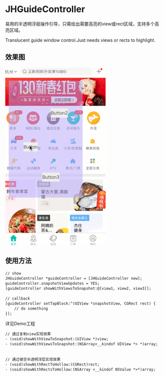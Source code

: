 # JHGuideController
易用的半透明浮层操作引导，只需给出需要高亮的view或rect区域，支持多个高亮区域。

Translucent guide window control.Just needs views or rects to highlight. 

## 效果图
![image](https://github.com/JC-Hu/JHGuideController/raw/master/GIF00.gif)

## 使用方法

```
// show
JHGuideController *guideController = [JHGuideController new];
guideController.snapshotViewUpdates = YES;
[guideController showWithViewsToSnapshot:@[view1, view2, view3]];

// callback
[guideController setTapBlock:^(UIView *snapshotView, CGRect rect) {
    // do something
}];
```

详见Demo工程
```
// 通过复制view实现效果
- (void)showWithViewToSnapshot:(UIView *)view;
- (void)showWithViewsToSnapshot:(NSArray<__kindof UIView *> *)array;


// 通过镂空半透明浮层实现效果
- (void)showWithRectToHollow:(CGRect)rect;
- (void)showWithRectsToHollow:(NSArray <__kindof NSValue *>*)array;
```